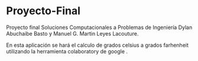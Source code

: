 # Proyecto-Final
Proyecto final Soluciones Computacionales a Problemas de Ingeniería 
Dylan Abuchaibe Basto y Manuel G. Martin Leyes Lacouture.


En esta aplicación se hará el calculo de grados celsius a grados farhenheit utilizando la herramienta colaboratory de google .
